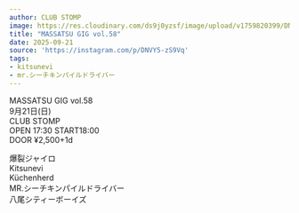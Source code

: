 ```yaml
---
author: CLUB STOMP
image: https://res.cloudinary.com/ds9j0yzsf/image/upload/v1759820399/DNVY5-zS9Vq.jpg
title: "MASSATSU GIG vol.58"
date: 2025-09-21
source: 'https://instagram.com/p/DNVY5-zS9Vq'
tags:
- kitsunevi
- mr.シーチキンパイルドライバー
---
```

MASSATSU GIG vol.58<br>
9月21日(日)<br>
CLUB STOMP<br>
OPEN 17:30 START18:00<br>
DOOR ¥2,500+1d

爆裂ジャイロ<br>
Kitsunevi<br>
Küchenherd<br>
MR.シーチキンパイルドライバー<br>
八尾シティーボーイズ
